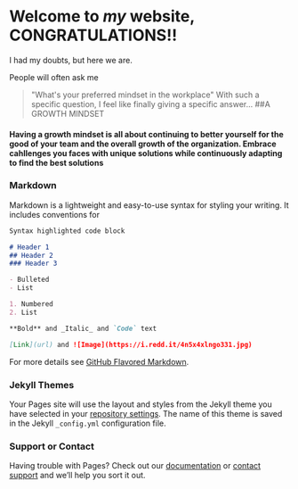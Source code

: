 # Welcome to _my_ website, CONGRATULATIONS!!

I had my doubts, but here we are.

People will often ask me
> "What's your preferred mindset in the workplace"
With such a specific question, I feel like finally giving a specific answer... ##A GROWTH MINDSET
#### Having a growth mindset is all about continuing to better yourself for the good of your team and the overall growth of the organization. Embrace cahllenges you faces with unique solutions while continuously adapting to find the **best** solutions 

### Markdown

Markdown is a lightweight and easy-to-use syntax for styling your writing. It includes conventions for

```markdown
Syntax highlighted code block

# Header 1
## Header 2
### Header 3

- Bulleted
- List

1. Numbered
2. List

**Bold** and _Italic_ and `Code` text

[Link](url) and ![Image](https://i.redd.it/4n5x4xlngo331.jpg)
```

For more details see [GitHub Flavored Markdown](https://guides.github.com/features/mastering-markdown/).

### Jekyll Themes

Your Pages site will use the layout and styles from the Jekyll theme you have selected in your [repository settings](https://github.com/ghilliard/reading-notes/settings/pages). The name of this theme is saved in the Jekyll `_config.yml` configuration file.

### Support or Contact

Having trouble with Pages? Check out our [documentation](https://docs.github.com/categories/github-pages-basics/) or [contact support](https://support.github.com/contact) and we’ll help you sort it out.
